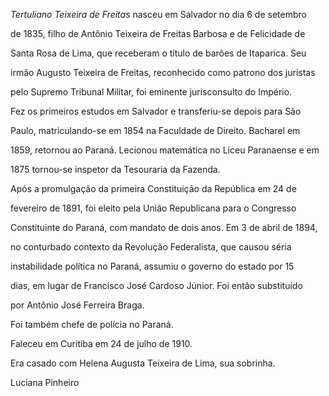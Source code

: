 

*Tertuliano Teixeira de Freitas* nasceu em Salvador no dia 6 de setembro

de 1835, filho de Antônio Teixeira de Freitas Barbosa e de Felicidade de

Santa Rosa de Lima, que receberam o título de barões de Itaparica. Seu

irmão Augusto Teixeira de Freitas, reconhecido como patrono dos juristas

pelo Supremo Tribunal Militar, foi eminente jurisconsulto do Império.



Fez os primeiros estudos em Salvador e transferiu-se depois para São

Paulo, matriculando-se em 1854 na Faculdade de Direito. Bacharel em

1859, retornou ao Paraná. Lecionou matemática no Liceu Paranaense e em

1875 tornou-se inspetor da Tesouraria da Fazenda.



Após a promulgação da primeira Constituição da República em 24 de

fevereiro de 1891, foi eleito pela União Republicana para o Congresso

Constituinte do Paraná, com mandato de dois anos. Em 3 de abril de 1894,

no conturbado contexto da Revolução Federalista, que causou séria

instabilidade política no Paraná, assumiu o governo do estado por 15

dias, em lugar de Francisco José Cardoso Júnior. Foi então substituído

por Antônio José Ferreira Braga.



Foi também chefe de polícia no Paraná.



Faleceu em Curitiba em 24 de julho de 1910.



Era casado com Helena Augusta Teixeira de Lima, sua sobrinha.



Luciana Pinheiro



